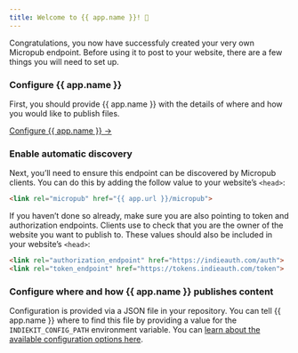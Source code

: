 ```yaml
---
title: Welcome to {{ app.name }}! 👋
---
```

Congratulations, you now have successfuly created your very own Micropub endpoint. Before using it to post to your website, there are a few things you will need to set up.

### Configure {{ app.name }}

First, you should provide {{ app.name }} with the details of where and how you would like to publish files.

[Configure {{ app.name }} →](/configure/publisher/github)

### Enable automatic discovery

Next, you’ll need to ensure this endpoint can be discovered by Micropub clients. You can do this by adding the follow value to your website’s `<head>`:

```html
<link rel="micropub" href="{{ app.url }}/micropub">
```

If you haven’t done so already, make sure you are also pointing to token and authorization endpoints. Clients use to check that you are the owner of the website you want to publish to. These values should also be included in your website’s `<head>`:

```html
<link rel="authorization_endpoint" href="https://indieauth.com/auth">
<link rel="token_endpoint" href="https://tokens.indieauth.com/token">
```

### Configure where and how {{ app.name }} publishes content

Configuration is provided via a JSON file in your repository. You can tell {{ app.name }} where to find this file by providing a value for the `INDIEKIT_CONFIG_PATH` environment variable. You can [learn about the available configuration options here](/website-configuration).

